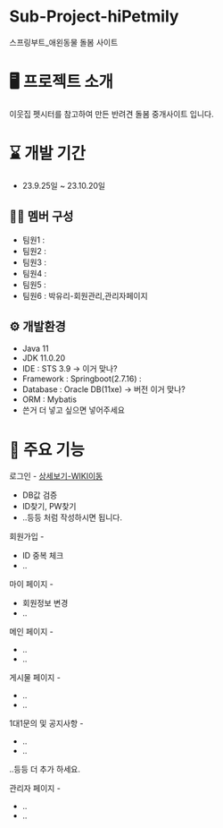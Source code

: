 # Sub-Project-hiPetmily
스프링부트_애왼동물 돌봄 사이트

# 🖥️ 프로젝트 소개
이웃집 펫시터를 참고하여 만든 반려견 돌봄 중개사이트 입니다.

# ⌛ 개발 기간
- 23.9.25일 ~ 23.10.20일

## 🤼‍♀️ 멤버 구성
- 팀원1 :
- 팀원2 :
- 팀원3 :
- 팀원4 :
- 팀원5 :
- 팀원6 : 박유리-회원관리,관리자페이지

## ⚙️ 개발환경
- Java 11
- JDK 11.0.20
- IDE : STS 3.9   ->  이거 맞나?
- Framework : Springboot(2.7.16)
            : 
- Database : Oracle DB(11xe)  -> 버전 이거 맞나?
- ORM : Mybatis
- 쓴거 더 넣고 싶으면 넣어주세요

# 📌 주요 기능
로그인 - [상세보기-WIKI이동](https://github.com/HI-PETMILY/hiPetmily.wiki.git)
- DB값 검증
- ID찾기, PW찾기
- ..등등 처럼 작성하시면 됩니다.

회원가입 -
- ID 중복 체크
- ..

마이 페이지 -
- 회원정보 변경
- ..

메인 페이지 -
- ..
- ..

게시물 페이지 -
- ..
- ..

1대1문의 및 공지사항 -
- ..
- ..

..등등 더 추가 하세요.

관리자 페이지 - 
- ..
- ..


